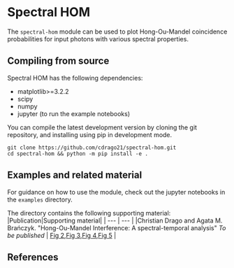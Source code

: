 # Spectral HOM

The `spectral-hom` module can be used to plot Hong-Ou-Mandel coincidence probabilities for input photons with various spectral properties. 

## Compiling from source

Spectral HOM has the following dependencies:

- matplotlib>=3.2.2
- scipy
- numpy
- jupyter (to run the example notebooks)
  
You can compile the latest development version by cloning the git repository, and installing using pip in development mode.
```
git clone https://github.com/cdrago21/spectral-hom.git
cd spectral-hom && python -m pip install -e .
```
## Examples and related material

For guidance on how to use the module, check out the jupyter notebooks in the `examples` directory. 

The directory contains the following supporting material:
|Publication|Supporting material|
| --- | --- |
|Christian Drago and Agata M. Brańczyk. "Hong-Ou-Mandel Interference: A spectral-temporal analysis" *To be published* | [Fig 2](/examples/figure-2.ipynb),[Fig 3](/examples/figure-3.ipynb),[Fig 4](/examples/figure-4.ipynb),[Fig 5](/examples/figure-5.ipynb) |

## References


